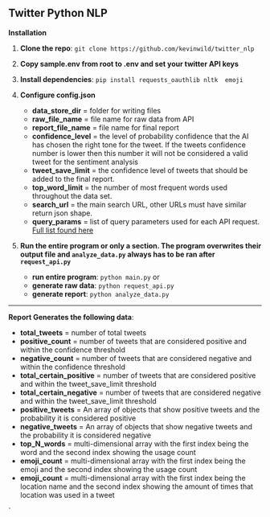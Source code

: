 ## Twitter Python NLP

**Installation**

 1. **Clone the repo**: `git clone https://github.com/kevinwild/twitter_nlp`

 2. **Copy sample.env from root to .env and set your twitter API keys**

 3. **Install dependencies**: 
  `pip install requests_oauthlib nltk  emoji`

  4. **Configure config.json**
	  - **data_store_dir** = folder for writing files
	   - **raw_file_name** = file name for raw data from API 
	   - **report_file_name** = file name for final report
	   - **confidence_level** = the level of  probability confidence that the AI has chosen the right tone for the tweet. If the tweets confidence number is lower then this number it will not be considered a valid tweet for the sentiment analysis
	   - **tweet_save_limit** = the confidence level of tweets that should be added to the final report. 
	   - **top_word_limit** = the number of most frequent words used throughout the data set.
	   - **search_url** = the main search URL,  other URLs must have similar return json shape.
	   - **query_params** = list of query parameters used for each API request. [Full list found here](https://developer.twitter.com/en/docs/tweets/search/api-reference/get-search-tweets) 
5. **Run the entire program or only a section. The program overwrites their output file and `analyze_data.py` always has to be ran after `request_api.py`**
	- **run entire program**: `python main.py`
	or
	- **generate raw data**: `python request_api.py`
	- 	**generate report**: `python analyze_data.py`

---
**Report Generates the following data**:
- **total_tweets** = number of total tweets
- **positive_count** = number of tweets that are considered positive and within the confidence threshold
- 	**negative_count** = number of tweets that are considered negative and within the confidence threshold
-	**total_certain_positive** = number of tweets that are considered positive and within the tweet_save_limit threshold
-	**total_certain_negative** = number of tweets that are considered negative and within the tweet_save_limit threshold
-	**positive_tweets** = An array of objects that show positive tweets and the probability it is considered positive
- **negative_tweets** = An array of objects that show negative tweets and the probability it is considered negative
-	**top_N_words** = multi-dimensional array with the first index being the word and the second index showing the usage count
-	**emoji_count** = multi-dimensional array with the first index being the emoji and the second index showing the usage count
-	**emoji_count** = multi-dimensional array with the first index being the location name and the second index showing the amount of times that location was used in a tweet

`



  
